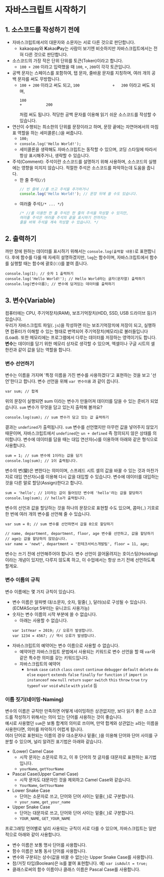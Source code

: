 # 자바스크립트 시작하기
## 1. 소스코드를 작성하기 전에
- 자바스크립트에서의 대문자와 소문자는 서로 다른 것으로 판단합니다.
    - kakaopay와 **K**akao**P**ay는 사람이 보기엔 비슷하지만 자바스크립트에서는 전혀 다른 것으로 판단합니다.
- 소스코드의 가장 작은 단위 단위를 토큰(Token)이라고 합니다.
    - `100 + 200` 이라고 입력했을 때 `100`, `+`, `200`이 각각 토큰입니다.
- 공백 문자는 스페이스를 포함하여, 탭 문자, 줄바꿈 문자를 지칭하며, 여러 개의 공백 문자를 써도 무방합니다.
    - `100 + 200` 이라고 써도 되고, `100               +   200` 이라고 써도 되며,
        ```
        100
        +           200
        ```
        처럼 써도 됩니다. 적당한 공백 문자를 이용해 읽기 쉬운 소스코드를 작성할 수 있습니다.
- 연산이 수행되는 최소한의 단위를 문장이라고 하며, 문장 끝에는 자연어에서의 마침표 역할을 하는 세미콜론(`;`)을 써줍니다.
    - `100;`
    - `console.log('Hello World!');`
    - 세미콜론을 생략해도 자바스크립트는 동작할 수 있으며, 코딩 스타일에 따라서 항상 표시해주거나, 생략할 수 있습니다.
- 주석(Comment): 주석이란 소스코드를 설명하기 위해 사용하며, 소스코드의 실행에는 영향을 미치지 않습니다. 적절한 주석은 소스코드를 파악하는데 도움을 줍니다.
    - 한 줄 주석(`//`)
        ```javascript
        // 빈 줄에 //를 쓰고 주석을 추가하거나
        console.log('Hello World!'); // 문장 뒤에 쓸 수도 있습니다.
        ```
    - 여러줄 주석(`/* ... */`)
        ```javascript
        /* //를 이용한 한 줄 주석은 한 줄의 주석을 작성할 수 있지만,
        여러줄 주석은 여러줄 주석의 끝을 표시하기 전까지는
        줄을 바꿔 주석을 계속 작성할 수 있습니다. */
        ```
  
## 2. 출력하기
까만 창에 원하는 데이터를 표시하기 위해서는 `console.log(출력할 내용)`로 표현합니다. 후에 함수를 다룰 때 자세히 설명하겠지만, `log`는 함수이며, 자바스크립트에서 함수를 실행할 때는 함수에 괄호(`()`)를 붙여 줍니다.
```
console.log(1); // 숫자 1 출력하기
console.log('Hello World!'); // Hello World라는 글자(문자열) 출력하기
console.log(변수이름); // 변수에 담겨있는 데이터를 출력하기
```

## 3. 변수(Variable)
컴퓨터에는 CPU, 주기억장치(RAM), 보조기억장치(HDD, SSD, USB 드라이브 등)가 있습니다.  
우리가 자바스크립트 파일(`.js`)을 작성하면 이는 보조기억장치에 저장이 되고, 실행하면 컴퓨터가 이해할 수 있는 형태로 번역되어 주기억장치(메모리)로 불러들입니다(Load).
또한 메모리에는 프로그램에서 다루는 데이터를 저장하는 영역이기도 합니다.  
**변수**는 데이터를 담기 위한 메모리 상자로 생각할 수 있으며, 엑셀이나 구글 시트의 셀 한칸과 같이 값을 담는 역할을 합니다.

### 변수 선언하기
변수는 이름을 가지며 '특정 이름을 가진 변수를 사용하겠다'고 표현하는 것을 보고 '선언'한다고 합니다. 변수 선언을 위해 `var 변수이름` 과 같이 씁니다.
```
var sum; // 합계
```
위의 문장이 실행되면 sum 이라는 변수가 만들어져 데이터를 담을 수 있는 준비가 되었습니다. `sum` 변수가 무엇을 담고 있는지 출력해 볼까요?
```
console.log(sum); // sum 변수가 담고 있는 값 출력하기
```
결과는 `undefined`가 출력됩니다. `sum` 변수를 선언했지만 아무런 값을 넣어주지 않았기 때문이며, 자바스크립트에서 `undefined`는 `un + defined` 즉 정의되지 않은 상태를 의미합니다. 변수에 데이터를 담을 때는 대입 연산자(`=`)를 이용하여 아래와 같은 형식으로 사용합니다.
```
sum = 1; // sum 변수에 1이라는 값을 담기
console.log(sum); // 1이 출력됩니다.
```
변수의 변(變)은 변한다는 의미이며, 스프레드 시트 셀의 값을 바꿀 수 있는 것과 마찬가지로 대입 연산자(`=`)를 이용해 다시 값을 대입할 수 있습니다.
변수에 데이터를 대입하는 것을 다른 말로 할당(Assign)한다고 합니다.
```
sum = 'hello'; // 1이라는 값이 들어있던 변수에 'hello'라는 값을 할당하기
console.log(sum); // hello가 출력됩니다.
```
변수의 선언과 값을 할당하는 것을 하나의 문장으로 표현할 수도 있으며, 콤마(`,`) 기호로 한 번에 여러 개의 변수를 선언해 줄 수 있습니다.
```
var sum = 0; // sum 변수를 선언하면서 값을 0으로 할당하기

// name, department, department, floor, age 변수를 선언하고, 값을 할당하기
// age는 값을 할당하지 않았습니다.
var name = 'newt', department = '핀테크서비스개발팀', floor = 11, age;
```
  
변수는 쓰기 전에 선언해주어야 합니다. 변수 선언이 끌어올려지는 호이스팅(Hoisting) 이라는 개념이 있지만, 다루지 않도록 하고, 이 수업에서는 항상 쓰기 전에 선언하도록 할게요.

### 변수 이름의 규칙
변수 이름에는 몇 가지 규칙이 있습니다.
- 변수 이름은 알파벳 대/소문자, 숫자, 밑줄(`_`), 달러(`$`)로 구성될 수 있습니다. (ECMAScript 5부터는 유니코드 사용가능)
- 숫자는 변수 이름의 시작 부분에 쓸 수 없습니다.
    - 아래는 사용할 수 없습니다.
    ```
    var 1stYear = 2019; // 오류가 발생합니다.
    var 1234 = 4567; // 역시 오류가 발생합니다.
    ```
- 자바스크립트의 예약어는 변수 이름으로 사용할 수 없습니다.
    - 예약어란 자바스크립트 문법에서 사용되는 키워드로 변수 선언을 할 때 `var`와 같은 특수한 의미를 갖는 키워드입니다.
    - 자바스크립트의 예약어
        - `break` `case` `catch` `class` `const` `continue` `debugger` `default` `delete` `do` `else` `export` `extends` 
        `false` `finally` `for` `function` `if` `import` `in` `instanceof` `new` `null` `return` `super` `switch`
        `this` `throw` `true` `try` `typeof` `var` `void` `while` `with` `yield` 등

### 이름 짓기(네이밍-Naming)
변수의 이름은 규칙만 만족하면 어떻게 네이밍하든 상관없지만, 보다 읽기 좋은 소스코드를 작성하기 위해서는 의미 있는 단어를 사용하는 것이 좋습니다.  
예시로 사용했던 `sum`은 보통 합계의 의미로 쓰이며, 만약 합계와 상관없는 `a`라는 이름을 사용한다면, 의미를 파악하기 어렵게 됩니다.  
여러 단어로 표현되는 이름의 경우 대소문자나 밑줄(`_`)을 이용해 단어와 단어 사이를 구분할 수 있으며, 널리 알려진 표기법은 아래와 같습니다.
- (Lower) Camel Case
    - 시작 문자는 소문자로 하고, 이 후 단어의 첫 글자를 대문자로 표현하는 표기법입니다.
    - `yourName`, `getYourName`
- Pascal Case(Upper Camel Case)
    - 시작 문자도 대문자인 것을 제외하고 Camel Case와 같습니다.
    - `YourName`, `GetYourName`
- Lower Snake Case
    - 단어는 소문자로 쓰고, 단어와 단어 사이는 밑줄(`_`)로 구분합니다.
    - `your_name`, `get_your_name`
- Upper Snake Case
    - 단어는 대문자로 쓰고, 단어와 단어 사이는 밑줄(`_`)로 구분합니다.
    - `YOUR_NAME`, `GET_YOUR_NAME`

프로그래밍 언어별로 널리 사용되는 규칙이 서로 다를 수 있으며, 자바스크립트는 일반적으로 아래와 같이 사용합니다.
- 변수 이름은 보통 명사 단어를 사용합니다.
- 함수 이름은 보통 동사 단어를 사용합니다.
- 변수와 구분되는 상수(값을 바꿀 수 없는)는 Upper Snake Case를 사용합니다.
- 참/거짓 타입(Boolean)은 is를 붙여 표현합니다. 예) `var isAdult = true;`
- 클래스로써의 함수 이름이나 클래스 이름은 Pascal Case를 사용합니다.
